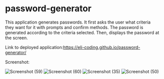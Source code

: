 # password-generator

 This application generates passwords. It first asks the user what criteria they want for it with prompts and confirm methods. The password is generated according to the criteria selected. Then, displays the password at the screen.   

Link to deployed application:https://eli-coding.github.io/password-generator/

Screenshot:

![Screenshot (59)](https://user-images.githubusercontent.com/80432031/146485134-33a6107f-9862-419b-87e5-da37b5c57691.png)
![Screenshot (60)](https://user-images.githubusercontent.com/80432031/146485139-59e9a452-b998-454b-b02c-5cba3ed1f5f3.png)
![Screenshot (35)](https://user-images.githubusercontent.com/80432031/146485140-cbfc8042-474a-4e36-a031-4e55ae3e01cf.png)
![Screenshot (50)](https://user-images.githubusercontent.com/80432031/146485141-52ec2c34-e09b-4a5a-bfc0-50735f9a1bf9.png)



